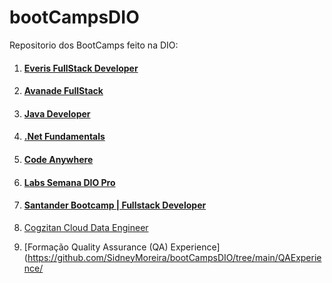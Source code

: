 #  bootCampsDIO
Repositorio dos BootCamps feito na DIO:

1. #### [Everis FullStack Developer](https://github.com/SidneyMoreira/bootCampsDIO/tree/master/EverisFullStack)

2. #### [Avanade FullStack](https://github.com/SidneyMoreira/bootCampsDIO/tree/master/AvanadeFullStack)

3. #### [Java Developer](https://github.com/SidneyMoreira/bootCampsDIO/tree/master/JavaDeveloper)

4. #### [.Net Fundamentals](https://github.com/SidneyMoreira/bootCampsDIO/tree/master/DotNetFundamentals)

5. #### [Code Anywhere](https://github.com/SidneyMoreira/bootCampsDIO/tree/master/CodeAnywhere)

6. #### [Labs Semana DIO Pro](https://github.com/SidneyMoreira/bootCampsDIO/tree/main/LabsPro)

7. #### [Santander Bootcamp | Fullstack Developer](https://github.com/SidneyMoreira/bootCampsDIO/tree/main/SantanderFullStack)

8. [Cogzitan Cloud Data Engineer](https://github.com/SidneyMoreira/bootCampsDIO/tree/main/CognizantCloudDataEnginner)

9. [Formação Quality Assurance (QA) Experience](https://github.com/SidneyMoreira/bootCampsDIO/tree/main/QAExperience/

